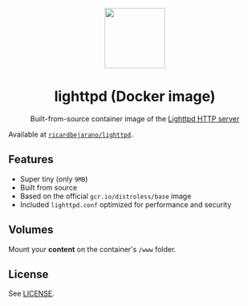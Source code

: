 <p align=center><img src=https://emojipedia-us.s3.dualstack.us-west-1.amazonaws.com/thumbs/320/apple/155/satellite_1f6f0.png width=120px></p>
<h1 align=center>lighttpd (Docker image)</h1>
<p align=center>Built-from-source container image of the <a href=https://www.lighttpd.net/>Lighttpd HTTP server</a></p>

Available at [`ricardbejarano/lighttpd`](https://hub.docker.com/r/ricardbejarano/lighttpd).


## Features

* Super tiny (only `9MB`)
* Built from source
* Based on the official `gcr.io/distroless/base` image
* Included `lighttpd.conf` optimized for performance and security


## Volumes

Mount your **content** on the container's `/www` folder.


## License

See [LICENSE](LICENSE).
